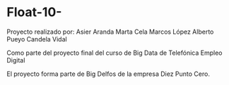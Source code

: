 # Float-10-

Proyecto realizado por:
Asier Aranda
Marta Cela
Marcos López
Alberto Pueyo
Candela Vidal

Como parte del proyecto final del curso de Big Data de Telefónica Empleo Digital

El proyecto forma parte de Big Delfos de la empresa Diez Punto Cero. 

